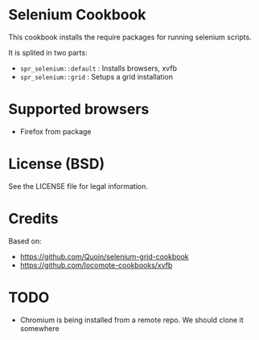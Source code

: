 Selenium Cookbook
=================

This cookbook installs the require packages for running selenium scripts. 

It is splited in two parts:

 * `spr_selenium::default` : Installs browsers, xvfb
 * `spr_selenium::grid` : Setups a grid installation

Supported browsers
==================

 * Firefox from package

License (BSD)
=============
See the LICENSE file for legal information.

Credits
=======

Based on:
 * https://github.com/Quoin/selenium-grid-cookbook
 * https://github.com/locomote-cookbooks/xvfb


TODO
====

 * Chromium is being installed from a remote repo. We should clone it somewhere